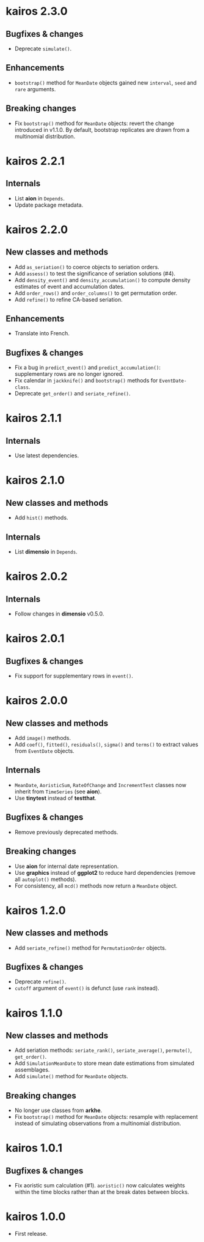 # kairos 2.3.0
## Bugfixes & changes
* Deprecate `simulate()`.

## Enhancements
* `bootstrap()` method for `MeanDate` objects gained new `interval`, `seed` and `rare` arguments.

## Breaking changes
* Fix `bootstrap()` method for `MeanDate` objects: revert the change introduced in v1.1.0. By default, bootstrap replicates are drawn from a multinomial distribution.

# kairos 2.2.1
## Internals
* List **aion** in `Depends`.
* Update package metadata.

# kairos 2.2.0
## New classes and methods
* Add `as_seriation()` to coerce objects to seriation orders.
* Add `assess()` to test the significance of seriation solutions (#4).
* Add `density_event()` and `density_accumulation()` to compute density estimates of event and accumulation dates.
* Add `order_rows()` and `order_columns()` to get permutation order.
* Add `refine()` to refine CA-based seriation.

## Enhancements
* Translate into French.

## Bugfixes & changes
* Fix a bug in `predict_event()` and `predict_accumulation()`: supplementary rows are no longer ignored.
* Fix calendar in `jackknife()` and `bootstrap()` methods for `EventDate-class`.
* Deprecate `get_order()` and `seriate_refine()`.

# kairos 2.1.1
## Internals
* Use latest dependencies.

# kairos 2.1.0
## New classes and methods
* Add `hist()` methods.

## Internals
* List **dimensio** in `Depends`.

# kairos 2.0.2
## Internals
* Follow changes in **dimensio** v0.5.0.

# kairos 2.0.1
## Bugfixes & changes
* Fix support for supplementary rows in `event()`.

# kairos 2.0.0
## New classes and methods
* Add `image()` methods.
* Add `coef()`, `fitted()`, `residuals()`, `sigma()` and `terms()` to extract values from `EventDate` objects.

## Internals
* `MeanDate`, `AoristicSum`, `RateOfChange` and `IncrementTest` classes now inherit from `TimeSeries` (see **aion**).
* Use **tinytest** instead of **testthat**.

## Bugfixes & changes
* Remove previously deprecated methods.

## Breaking changes
* Use **aion** for internal date representation.
* Use **graphics** instead of **ggplot2** to reduce hard dependencies (remove all `autoplot()` methods).
* For consistency, all `mcd()` methods now return a `MeanDate` object.

# kairos 1.2.0
## New classes and methods
* Add `seriate_refine()` method for `PermutationOrder` objects.

## Bugfixes & changes
* Deprecate `refine()`.
* `cutoff` argument of `event()` is defunct (use `rank` instead).

# kairos 1.1.0
## New classes and methods
* Add seriation methods: `seriate_rank()`, `seriate_average()`, `permute()`, `get_order()`.
* Add `SimulationMeanDate` to store mean date estimations from simulated assemblages.
* Add `simulate()` method for `MeanDate` objects.

## Breaking changes
* No longer use classes from **arkhe**.
* Fix `bootstrap()` method for `MeanDate` objects: resample with replacement instead of simulating observations from a multinomial distribution.

# kairos 1.0.1
## Bugfixes & changes
* Fix aoristic sum calculation (#1). `aoristic()` now calculates weights within the time blocks rather than at the break dates between blocks.

# kairos 1.0.0
* First release.
